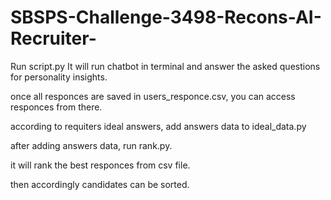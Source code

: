 # SBSPS-Challenge-3498-Recons-AI-Recruiter-
Run script.py It will run chatbot in terminal and answer the asked questions for personality insights.

once all responces are saved in users_responce.csv, you can access responces from there.

according to requiters ideal answers, add answers data to ideal_data.py

after adding answers data, run rank.py. 

it will rank the best responces from csv file.

then accordingly candidates can be sorted.

